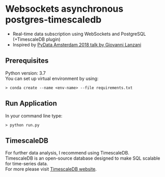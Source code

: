 # Websockets asynchronous postgres-timescaledb
* Real-time data subscription using WebSockets and PostgreSQL (+TimescaleDB plugin)
* Inspired by [PyData Amsterdam 2018 talk by Giovanni Lanzani](https://www.youtube.com/watch?v=AcZJUQ3y2ek)

## Prerequisites
Python version: 3.7      
You can set up virtual environment by using:
```
> conda create --name <env-name> --file requirements.txt
```

## Run Application
In your command line type:
```
> python run.py
```

## TimescaleDB
For further data analysis, I recommend using TimescaleDB.    
TimescaleDB is an open-source database designed to make SQL scalable for time-series data.    
For more please visit [TimescaleDB website](https://www.timescale.com/).
